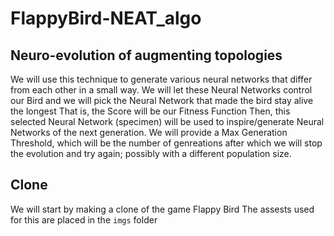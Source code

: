 # FlappyBird-NEAT_algo
## Neuro-evolution of augmenting topologies
We will use this technique to generate various neural networks that differ from each other in a small way.
We will let these Neural Networks control our Bird and we will pick the Neural Network that made the bird stay alive the longest 
That is, the Score will be our Fitness Function
Then, this selected Neural Network (specimen) will be used to inspire/generate Neural Networks of the next generation.
We will provide a Max Generation Threshold, which will be the number of genreations after which we will stop the evolution and try again; possibly with a different population size.

## Clone
We will start by making a clone of the game Flappy Bird 
The assests used for this are placed in the `imgs` folder
